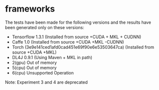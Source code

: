 # frameworks

The tests have been made for the following versions and the results have been
generated only on these versions:

* Tensorflow 1.3.1 (Installed from source +CUDA + MKL + CUDNN)
* Caffe 1.0 (Installed from source +CUDA +MKL -CUDNN)
* Torch (3e9e141ced1afd0cad451e69f90e6e53503647ca) (Installed from source +CUDA +MKL)
* DL4J 0.9.1 (Using Maven + MKL in path)
 * 2(gpu) Out of memory
 * 5(cpu) Out of memory
 * 6(cpu) Unsupported Operation

Note: Experiment 3 and 4 are deprecated
